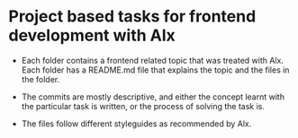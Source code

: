 # Project based tasks for frontend development with Alx

- Each folder contains a frontend related topic that was treated with Alx. Each folder has a README.md file that explains the topic and the files in the folder.

- The commits are mostly descriptive, and either the concept learnt with the particular task is written, or the process of solving the task is.

- The files follow different styleguides as recommended by Alx.

